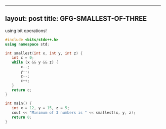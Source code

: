  ---
 layout: post
 title: GFG-SMALLEST-OF-THREE
 ---
 
 using bit operations!
 
 ``` cpp
#include <bits/stdc++.h>
using namespace std;

int smallest(int x, int y, int z) {
    int c = 0;
    while (x && y && z) {
        x--;
        y--;
        z--;
        c++;
    }
    return c;
}

int main() {
    int x = 12, y = 15, z = 5;
    cout << "Minimum of 3 numbers is " << smallest(x, y, z);
    return 0;
}
```
